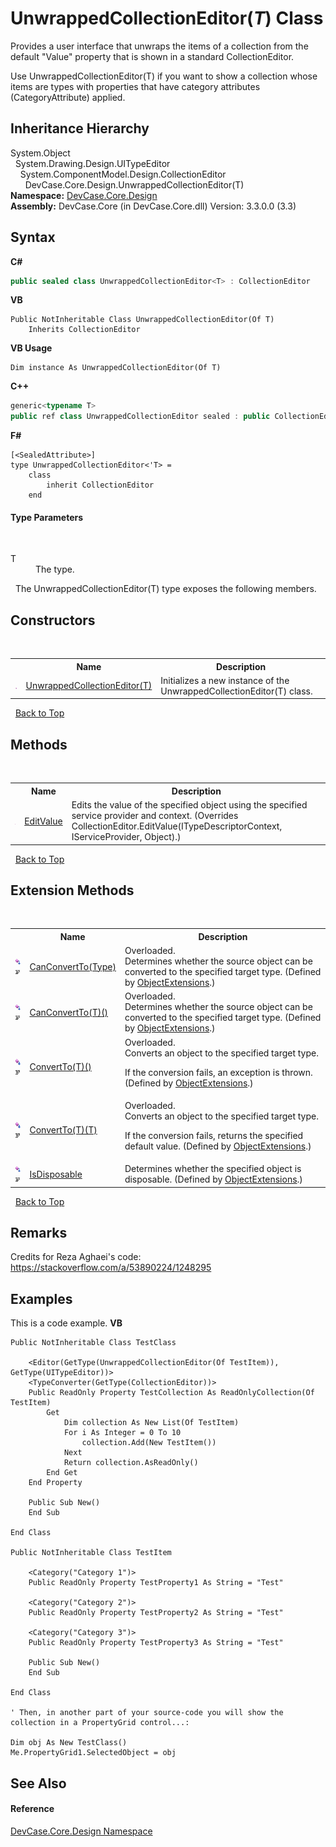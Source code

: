 # UnwrappedCollectionEditor(*T*) Class
 

Provides a user interface that unwraps the items of a collection from the default "Value" property that is shown in a standard CollectionEditor. 

 Use UnwrappedCollectionEditor(T) if you want to show a collection whose items are types with properties that have category attributes (CategoryAttribute) applied.


## Inheritance Hierarchy
System.Object<br />&nbsp;&nbsp;System.Drawing.Design.UITypeEditor<br />&nbsp;&nbsp;&nbsp;&nbsp;System.ComponentModel.Design.CollectionEditor<br />&nbsp;&nbsp;&nbsp;&nbsp;&nbsp;&nbsp;DevCase.Core.Design.UnwrappedCollectionEditor(T)<br />
**Namespace:**&nbsp;<a href="N_DevCase_Core_Design">DevCase.Core.Design</a><br />**Assembly:**&nbsp;DevCase.Core (in DevCase.Core.dll) Version: 3.3.0.0 (3.3)

## Syntax

**C#**<br />
``` C#
public sealed class UnwrappedCollectionEditor<T> : CollectionEditor

```

**VB**<br />
``` VB
Public NotInheritable Class UnwrappedCollectionEditor(Of T)
	Inherits CollectionEditor
```

**VB Usage**<br />
``` VB Usage
Dim instance As UnwrappedCollectionEditor(Of T)
```

**C++**<br />
``` C++
generic<typename T>
public ref class UnwrappedCollectionEditor sealed : public CollectionEditor
```

**F#**<br />
``` F#
[<SealedAttribute>]
type UnwrappedCollectionEditor<'T> =  
    class
        inherit CollectionEditor
    end
```


#### Type Parameters
&nbsp;<dl><dt>T</dt><dd>The type.</dd></dl>&nbsp;
The UnwrappedCollectionEditor(T) type exposes the following members.


## Constructors
&nbsp;<table><tr><th></th><th>Name</th><th>Description</th></tr><tr><td>![Public method](media/pubmethod.gif "Public method")</td><td><a href="M_DevCase_Core_Design_UnwrappedCollectionEditor_1__ctor">UnwrappedCollectionEditor(T)</a></td><td>
Initializes a new instance of the UnwrappedCollectionEditor(T) class.</td></tr></table>&nbsp;
<a href="#unwrappedcollectioneditor(*t*)-class">Back to Top</a>

## Methods
&nbsp;<table><tr><th></th><th>Name</th><th>Description</th></tr><tr><td>![Public method](media/pubmethod.gif "Public method")</td><td><a href="M_DevCase_Core_Design_UnwrappedCollectionEditor_1_EditValue">EditValue</a></td><td>
Edits the value of the specified object using the specified service provider and context.
 (Overrides CollectionEditor.EditValue(ITypeDescriptorContext, IServiceProvider, Object).)</td></tr></table>&nbsp;
<a href="#unwrappedcollectioneditor(*t*)-class">Back to Top</a>

## Extension Methods
&nbsp;<table><tr><th></th><th>Name</th><th>Description</th></tr><tr><td>![Public Extension Method](media/pubextension.gif "Public Extension Method")![Code example](media/CodeExample.png "Code example")</td><td><a href="M_DevCase_Core_Extensions_Object_ObjectExtensions_CanConvertTo">CanConvertTo(Type)</a></td><td>Overloaded.  
Determines whether the source object can be converted to the specified target type.
 (Defined by <a href="T_DevCase_Core_Extensions_Object_ObjectExtensions">ObjectExtensions</a>.)</td></tr><tr><td>![Public Extension Method](media/pubextension.gif "Public Extension Method")![Code example](media/CodeExample.png "Code example")</td><td><a href="M_DevCase_Core_Extensions_Object_ObjectExtensions_CanConvertTo__1">CanConvertTo(T)()</a></td><td>Overloaded.  
Determines whether the source object can be converted to the specified target type.
 (Defined by <a href="T_DevCase_Core_Extensions_Object_ObjectExtensions">ObjectExtensions</a>.)</td></tr><tr><td>![Public Extension Method](media/pubextension.gif "Public Extension Method")![Code example](media/CodeExample.png "Code example")</td><td><a href="M_DevCase_Core_Extensions_Object_ObjectExtensions_ConvertTo__1">ConvertTo(T)()</a></td><td>Overloaded.  
Converts an object to the specified target type. 

 If the conversion fails, an exception is thrown.
 (Defined by <a href="T_DevCase_Core_Extensions_Object_ObjectExtensions">ObjectExtensions</a>.)</td></tr><tr><td>![Public Extension Method](media/pubextension.gif "Public Extension Method")![Code example](media/CodeExample.png "Code example")</td><td><a href="M_DevCase_Core_Extensions_Object_ObjectExtensions_ConvertTo__1_1">ConvertTo(T)(T)</a></td><td>Overloaded.  
Converts an object to the specified target type. 

 If the conversion fails, returns the specified default value.
 (Defined by <a href="T_DevCase_Core_Extensions_Object_ObjectExtensions">ObjectExtensions</a>.)</td></tr><tr><td>![Public Extension Method](media/pubextension.gif "Public Extension Method")![Code example](media/CodeExample.png "Code example")</td><td><a href="M_DevCase_Core_Extensions_Object_ObjectExtensions_IsDisposable">IsDisposable</a></td><td>
Determines whether the specified object is disposable.
 (Defined by <a href="T_DevCase_Core_Extensions_Object_ObjectExtensions">ObjectExtensions</a>.)</td></tr></table>&nbsp;
<a href="#unwrappedcollectioneditor(*t*)-class">Back to Top</a>

## Remarks
Credits for Reza Aghaei's code: <a href="https://stackoverflow.com/a/53890224/1248295" target="_blank">https://stackoverflow.com/a/53890224/1248295</a>

## Examples
This is a code example. 
**VB**<br />
``` VB
Public NotInheritable Class TestClass

    <Editor(GetType(UnwrappedCollectionEditor(Of TestItem)), GetType(UITypeEditor))>
    <TypeConverter(GetType(CollectionEditor))>
    Public ReadOnly Property TestCollection As ReadOnlyCollection(Of TestItem)
        Get
            Dim collection As New List(Of TestItem)
            For i As Integer = 0 To 10
                collection.Add(New TestItem())
            Next
            Return collection.AsReadOnly()
        End Get
    End Property

    Public Sub New()
    End Sub

End Class

Public NotInheritable Class TestItem

    <Category("Category 1")>
    Public ReadOnly Property TestProperty1 As String = "Test"

    <Category("Category 2")>
    Public ReadOnly Property TestProperty2 As String = "Test"

    <Category("Category 3")>
    Public ReadOnly Property TestProperty3 As String = "Test"

    Public Sub New()
    End Sub

End Class

' Then, in another part of your source-code you will show the collection in a PropertyGrid control...:

Dim obj As New TestClass()
Me.PropertyGrid1.SelectedObject = obj
```


## See Also


#### Reference
<a href="N_DevCase_Core_Design">DevCase.Core.Design Namespace</a><br />